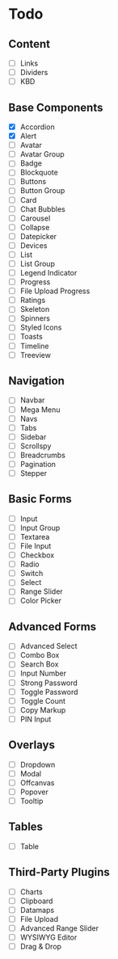 # Todo

## Content
- [ ] Links
- [ ] Dividers
- [ ] KBD

## Base Components
- [x] Accordion
- [x] Alert
- [ ] Avatar
- [ ] Avatar Group
- [ ] Badge
- [ ] Blockquote
- [ ] Buttons
- [ ] Button Group
- [ ] Card
- [ ] Chat Bubbles
- [ ] Carousel
- [ ] Collapse
- [ ] Datepicker
- [ ] Devices
- [ ] List
- [ ] List Group
- [ ] Legend Indicator
- [ ] Progress
- [ ] File Upload Progress
- [ ] Ratings
- [ ] Skeleton
- [ ] Spinners
- [ ] Styled Icons
- [ ] Toasts
- [ ] Timeline
- [ ] Treeview

## Navigation
- [ ] Navbar
- [ ] Mega Menu
- [ ] Navs
- [ ] Tabs
- [ ] Sidebar
- [ ] Scrollspy
- [ ] Breadcrumbs
- [ ] Pagination
- [ ] Stepper

## Basic Forms
- [ ] Input
- [ ] Input Group
- [ ] Textarea
- [ ] File Input
- [ ] Checkbox
- [ ] Radio
- [ ] Switch
- [ ] Select
- [ ] Range Slider
- [ ] Color Picker

## Advanced Forms
- [ ] Advanced Select
- [ ] Combo Box
- [ ] Search Box
- [ ] Input Number
- [ ] Strong Password
- [ ] Toggle Password
- [ ] Toggle Count
- [ ] Copy Markup
- [ ] PIN Input

## Overlays
- [ ] Dropdown
- [ ] Modal
- [ ] Offcanvas
- [ ] Popover
- [ ] Tooltip

## Tables
- [ ] Table

## Third-Party Plugins
- [ ] Charts
- [ ] Clipboard
- [ ] Datamaps
- [ ] File Upload
- [ ] Advanced Range Slider
- [ ] WYSIWYG Editor
- [ ] Drag & Drop

